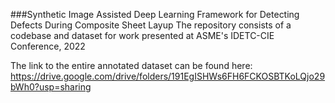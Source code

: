 ###Synthetic Image Assisted Deep Learning Framework for Detecting Defects During Composite Sheet Layup
The repository consists of a codebase and dataset for work presented at ASME's IDETC-CIE Conference, 2022

The link to the entire annotated dataset can be found here: https://drive.google.com/drive/folders/191EgISHWs6FH6FCKOSBTKoLQjo29bWh0?usp=sharing
